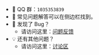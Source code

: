 - 🐧 QQ 群：`1035353839`
- 📖 常见问题解答可以在侧边栏找到。
- 🐞 发现了 Bug？
  - 请访问这里：[问题反馈](https://github.com/ccseer/Seer-Feedback-CN/issues)
- 💡 还有其他问题？
  - 请访问这里：[讨论区](https://github.com/ccseer/Seer-Feedback-CN/discussions)
